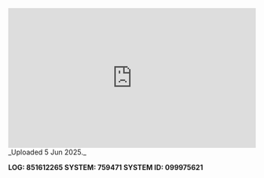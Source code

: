 
<iframe 
  src="https://drive.google.com/file/d/1H3Vxc1xmiXHHaVfx2vC57ecPhVn22sIy/preview" 
  style="width:100%; aspect-ratio:16/9; border:0;"
  allowfullscreen>
</iframe>
_Uploaded 5 Jun 2025._

**LOG: 851612265
SYSTEM: 759471
SYSTEM ID: 099975621**
